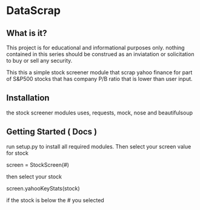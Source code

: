 # DataScrap

## What is it?
This project is for educational and informational purposes only. nothing contained in this series should be construed as an inviatation or solicitation to buy or sell any security.

This this a simple stock screener module that scrap yahoo finance for part of S&P500 stocks that has company P/B ratio that is lower than user input.
## Installation
the stock screener modules uses, requests, mock, nose and beautifulsoup

## Getting Started ( Docs )


run setup.py to install all required modules.
Then select your screen value for stock

screen = StockScreen(#)

then select your stock

screen.yahooKeyStats(stock)

if the stock is below the # you selected

